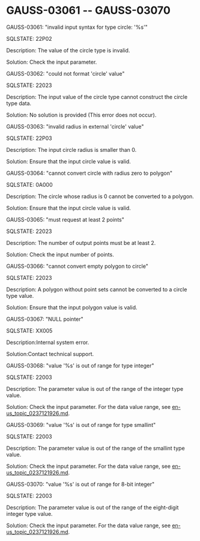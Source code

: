# GAUSS-03061 -- GAUSS-03070<a name="EN-US_TOPIC_0302073028"></a>

GAUSS-03061: "invalid input syntax for type circle: '%s'"

SQLSTATE: 22P02

Description: The value of the circle type is invalid.

Solution: Check the input parameter.

GAUSS-03062: "could not format 'circle' value"

SQLSTATE: 22023

Description: The input value of the circle type cannot construct the circle type data.

Solution: No solution is provided \(This error does not occur\).

GAUSS-03063: "invalid radius in external 'circle' value"

SQLSTATE: 22P03

Description: The input circle radius is smaller than 0.

Solution: Ensure that the input circle value is valid.

GAUSS-03064: "cannot convert circle with radius zero to polygon"

SQLSTATE: 0A000

Description: The circle whose radius is 0 cannot be converted to a polygon.

Solution: Ensure that the input circle value is valid.

GAUSS-03065: "must request at least 2 points"

SQLSTATE: 22023

Description: The number of output points must be at least 2.

Solution: Check the input number of points.

GAUSS-03066: "cannot convert empty polygon to circle"

SQLSTATE: 22023

Description: A polygon without point sets cannot be converted to a circle type value.

Solution: Ensure that the input polygon value is valid.

GAUSS-03067: "NULL pointer"

SQLSTATE: XX005

Description:Internal system error.

Solution:Contact technical support.

GAUSS-03068: "value '%s' is out of range for type integer"

SQLSTATE: 22003

Description: The parameter value is out of the range of the integer type value.

Solution: Check the input parameter. For the data value range, see  [en-us\_topic\_0237121926.md](en-us_topic_0237121926.md).

GAUSS-03069: "value '%s' is out of range for type smallint"

SQLSTATE: 22003

Description: The parameter value is out of the range of the smallint type value.

Solution: Check the input parameter. For the data value range, see  [en-us\_topic\_0237121926.md](en-us_topic_0237121926.md).

GAUSS-03070: "value '%s' is out of range for 8-bit integer"

SQLSTATE: 22003

Description: The parameter value is out of the range of the eight-digit integer type value.

Solution: Check the input parameter. For the data value range, see  [en-us\_topic\_0237121926.md](en-us_topic_0237121926.md).

